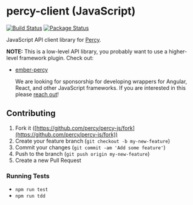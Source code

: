 # percy-client (JavaScript) [<i class="fa fa-github" aria-hidden="true"></i>](https://github.com/percy/percy-js)

[![Build Status](https://travis-ci.org/percy/percy-js.svg?branch=master)](https://travis-ci.org/percy/percy-js)
[![Package Status](https://img.shields.io/npm/v/percy-client.svg)](https://www.npmjs.com/package/percy-client)

JavaScript API client library for [Percy](https://percy.io).

<div class="Alert Alert--warning">
  <strong>NOTE:</strong> This is a low-level API library, you probably want to use a higher-level framework plugin. Check out:

* [ember-percy](/docs/clients/javascript/ember)

  We are looking for sponsorship for developing wrappers for Angular, React, and other JavaScript frameworks. If you are interested in this please [reach out](mailto:hello@percy.io)!
</div>

## Contributing

1.  Fork it ([https://github.com/percy/percy-js/fork](https://github.com/percy/percy-js/fork))
2.  Create your feature branch (`git checkout -b my-new-feature`)
3.  Commit your changes (`git commit -am 'Add some feature'`)
4.  Push to the branch (`git push origin my-new-feature`)
5.  Create a new Pull Request

### Running Tests

* `npm run test`
* `npm run tdd`

